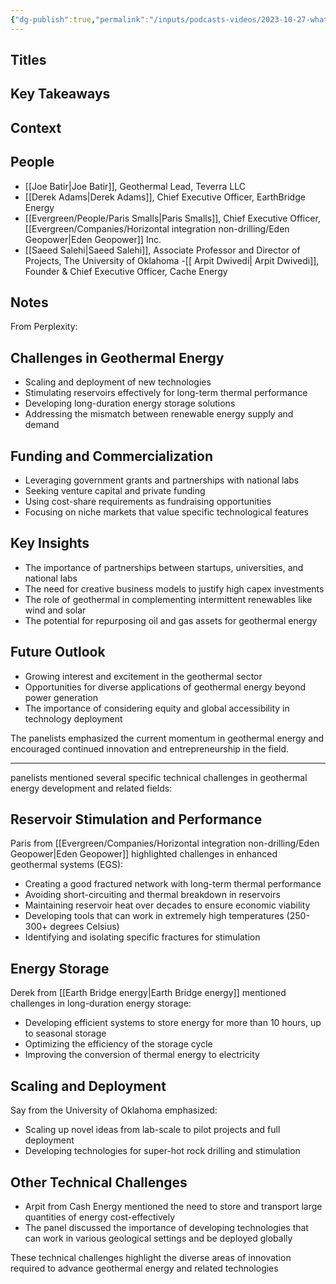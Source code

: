 ```yaml
---
{"dg-publish":true,"permalink":"/inputs/podcasts-videos/2023-10-27-what-s-new-in-the-next-generation-geothermal-start-up-ecosystem-pivot-2023/","tags":["podcast_notes"]}
---
```


## Titles


## Key Takeaways


## Context



## People
- [[Joe Batir\|Joe Batir]], Geothermal Lead, Teverra LLC
- [[Derek Adams\|Derek Adams]], Chief Executive Officer, EarthBridge Energy
- [[Evergreen/People/Paris Smalls\|Paris Smalls]], Chief Executive Officer, [[Evergreen/Companies/Horizontal integration non-drilling/Eden Geopower\|Eden Geopower]] Inc.
- [[Saeed Salehi\|Saeed Salehi]], Associate Professor and Director of Projects, The University of Oklahoma
-[[ Arpit Dwivedi\| Arpit Dwivedi]], Founder & Chief Executive Officer, Cache Energy


## Notes

From Perplexity:
## Challenges in Geothermal Energy

- Scaling and deployment of new technologies
- Stimulating reservoirs effectively for long-term thermal performance
- Developing long-duration energy storage solutions
- Addressing the mismatch between renewable energy supply and demand

## Funding and Commercialization

- Leveraging government grants and partnerships with national labs
- Seeking venture capital and private funding
- Using cost-share requirements as fundraising opportunities
- Focusing on niche markets that value specific technological features

## Key Insights

- The importance of partnerships between startups, universities, and national labs
- The need for creative business models to justify high capex investments
- The role of geothermal in complementing intermittent renewables like wind and solar
- The potential for repurposing oil and gas assets for geothermal energy

## Future Outlook

- Growing interest and excitement in the geothermal sector
- Opportunities for diverse applications of geothermal energy beyond power generation
- The importance of considering equity and global accessibility in technology deployment

The panelists emphasized the current momentum in geothermal energy and encouraged continued innovation and entrepreneurship in the field.



_________________________

panelists mentioned several specific technical challenges in geothermal energy development and related fields:

## Reservoir Stimulation and Performance

Paris from [[Evergreen/Companies/Horizontal integration non-drilling/Eden Geopower\|Eden Geopower]] highlighted challenges in enhanced geothermal systems (EGS):

- Creating a good fractured network with long-term thermal performance
- Avoiding short-circuiting and thermal breakdown in reservoirs
- Maintaining reservoir heat over decades to ensure economic viability
- Developing tools that can work in extremely high temperatures (250-300+ degrees Celsius)
- Identifying and isolating specific fractures for stimulation

## Energy Storage

Derek from [[Earth Bridge energy\|Earth Bridge energy]] mentioned challenges in long-duration energy storage:

- Developing efficient systems to store energy for more than 10 hours, up to seasonal storage
- Optimizing the efficiency of the storage cycle
- Improving the conversion of thermal energy to electricity

## Scaling and Deployment

Say from the University of Oklahoma emphasized:

- Scaling up novel ideas from lab-scale to pilot projects and full deployment
- Developing technologies for super-hot rock drilling and stimulation

## Other Technical Challenges

- Arpit from Cash Energy mentioned the need to store and transport large quantities of energy cost-effectively
- The panel discussed the importance of developing technologies that can work in various geological settings and be deployed globally

These technical challenges highlight the diverse areas of innovation required to advance geothermal energy and related technologies

